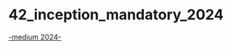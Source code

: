 # 42_inception_mandatory_2024

[-medium 2024-](https://medium.com/@rodrigoadcarvalho/42-inception-mandatory-2024-57ac20aeeb3d)
